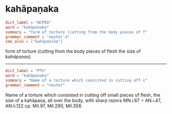 # kahāpaṇaka

``` toml
dict_label = "NCPED"
word = "kahāpaṇaka"
summary = "form of torture (cutting from the body pieces of f"
grammar_comment = "neuter a"
see_also = ["kahāpaṇika"]
```

form of torture (cutting from the body pieces of flesh the size of *kahāpaṇas*)

--------------------

``` toml
dict_label = "PTS"
word = "kahāpaṇaka"
summary = "Name of a torture which consisted in cutting off s"
grammar_comment = "neuter"
```

Name of a torture which consisted in cutting off small pieces of flesh, the size of a kahāpaṇa, all over the body, with sharp razors MN.i.87 = AN.i.47, AN.ii.122 cp. Mil.97, Mil.290, Mil.358.

